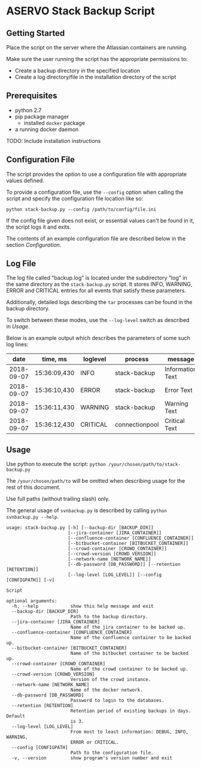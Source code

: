 # ASERVO Stack Backup Script
## Getting Started
Place the script on the server where the Atlassian containers are running.

Make sure the user running the script has the appropriate permissions to:
* Create a backup directory in the specified location
* Create a log directory/file in the installation directory of the script

## Prerequisites
* python 2.7
* pip package manager
  * installed ``docker`` package
* a running docker daemon

TODO: Include installation instructions

## Configuration File  

The script provides the *option* to use a configuration file with appropriate values defined.

To provide a configuration file, use the ``--config`` option when calling the script and specify  the configuration file location like so:  

`python stack-backup.py --config /path/to/config/file.ini`  

If the config file given does not exist, or essential values can't be found in it, the script logs it and exits.

The contents of an example configuration file are described below in the section *Configuration*.  

## Log File  
The log file called "backup.log" is located under the subdirectory "log" in the  same directory as the `stack-backup.py` script. It stores INFO, WARNING, ERROR and CRITICAL entries for all events that satisfy these parameters.  

Additionally, detailed logs describing the ``tar`` processes can be found in the backup directory.

To switch between these modes, use the ``--log-level`` switch as described in *Usage*.

Below is an example output which describes the parameters of some such log lines:  

| date | time, ms | loglevel | process | message |  
| --- | --- | --- | --- | --- |  
| 2018-09-07 | 15:36:09,430 | INFO | stack-backup | Information Text |  
| 2018-09-07 | 15:36:10,430 | ERROR | stack-backup | Error Text |  
| 2018-09-07 | 15:36:11,430 | WARNING| stack-backup | Warning Text |  
| 2018-09-07 | 15:36:12,430 | CRITICAL| connectionpool | Critical Text |

## Usage  

Use python to execute the script: `python /your/chosen/path/to/stack-backup.py`  

The `/your/chosen/path/to` will be omitted when describing usage for the rest of this document.  

Use full paths (without trailing slash) only.

The general usage of `svnbackup.py` is described by calling `python svnbackup.py --help`.
```
usage: stack-backup.py [-h] [--backup-dir [BACKUP_DIR]]
                       [--jira-container [JIRA_CONTAINER]]
                       [--confluence-container [CONFLUENCE_CONTAINER]]
                       [--bitbucket-container [BITBUCKET_CONTAINER]]
                       [--crowd-container [CROWD_CONTAINER]]
                       [--crowd-version [CROWD_VERSION]]
                       [--network-name [NETWORK_NAME]]
                       [--db-password [DB_PASSWORD]] [--retention [RETENTION]]
                       [--log-level [LOG_LEVEL]] [--config [CONFIGPATH]] [-v]

Script

optional arguments:
  -h, --help            show this help message and exit
  --backup-dir [BACKUP_DIR]
                        Path to the backup directory.
  --jira-container [JIRA_CONTAINER]
                        Name of the jira container to be backed up.
  --confluence-container [CONFLUENCE_CONTAINER]
                        Name of the confluence container to be backed up.
  --bitbucket-container [BITBUCKET_CONTAINER]
                        Name of the bitbucket container to be backed up.
  --crowd-container [CROWD_CONTAINER]
                        Name of the crowd container to be backed up.
  --crowd-version [CROWD_VERSION]
                        Version of the crowd instance.
  --network-name [NETWORK_NAME]
                        Name of the docker network.
  --db-password [DB_PASSWORD]
                        Password to login to the databases.
  --retention [RETENTION]
                        Retention period of existing backups in days. Default
                        is 3.
  --log-level [LOG_LEVEL]
                        From most to least information: DEBUG, INFO, WARNING,
                        ERROR or CRITICAL.
  --config [CONFIGPATH]
                        Path to the configuration file.
  -v, --version         show program's version number and exit
```
